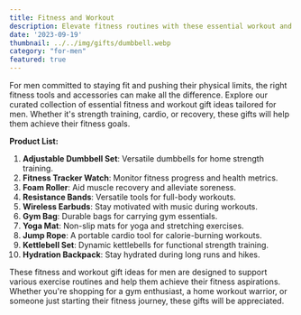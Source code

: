 ```yaml
---
title: Fitness and Workout
description: Elevate fitness routines with these essential workout and fitness gift ideas for men.
date: '2023-09-19'
thumbnail: ../../img/gifts/dumbbell.webp
category: "for-men"
featured: true
---
```

For men committed to staying fit and pushing their physical limits, the right fitness tools and accessories can make all the difference. Explore our curated collection of essential fitness and workout gift ideas tailored for men. Whether it's strength training, cardio, or recovery, these gifts will help them achieve their fitness goals.

**Product List:**
1. **Adjustable Dumbbell Set**: Versatile dumbbells for home strength training.
2. **Fitness Tracker Watch**: Monitor fitness progress and health metrics.
3. **Foam Roller**: Aid muscle recovery and alleviate soreness.
4. **Resistance Bands**: Versatile tools for full-body workouts.
5. **Wireless Earbuds**: Stay motivated with music during workouts.
6. **Gym Bag**: Durable bags for carrying gym essentials.
7. **Yoga Mat**: Non-slip mats for yoga and stretching exercises.
8. **Jump Rope**: A portable cardio tool for calorie-burning workouts.
9. **Kettlebell Set**: Dynamic kettlebells for functional strength training.
10. **Hydration Backpack**: Stay hydrated during long runs and hikes.

These fitness and workout gift ideas for men are designed to support various exercise routines and help them achieve their fitness aspirations. Whether you're shopping for a gym enthusiast, a home workout warrior, or someone just starting their fitness journey, these gifts will be appreciated.
